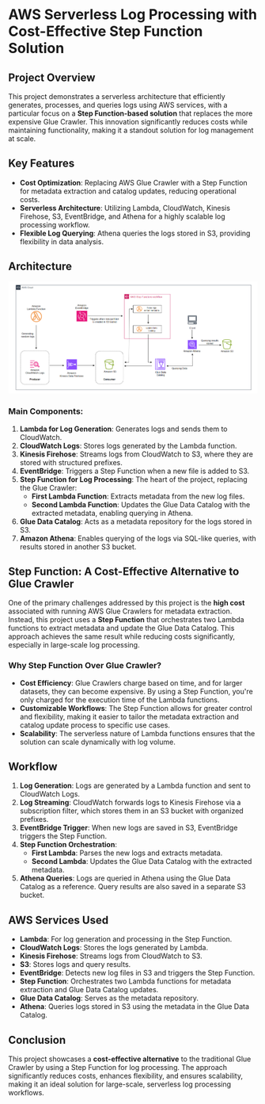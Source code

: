# AWS Serverless Log Processing with Cost-Effective Step Function Solution

## Project Overview
This project demonstrates a serverless architecture that efficiently generates, processes, and queries logs using AWS services, with a particular focus on a **Step Function-based solution** that replaces the more expensive Glue Crawler. This innovation significantly reduces costs while maintaining functionality, making it a standout solution for log management at scale.

## Key Features
- **Cost Optimization**: Replacing AWS Glue Crawler with a Step Function for metadata extraction and catalog updates, reducing operational costs.
- **Serverless Architecture**: Utilizing Lambda, CloudWatch, Kinesis Firehose, S3, EventBridge, and Athena for a highly scalable log processing workflow.
- **Flexible Log Querying**: Athena queries the logs stored in S3, providing flexibility in data analysis.

## Architecture
![Architecture Diagram](./architecture/architecture_diagram.PNG)

### Main Components:
1. **Lambda for Log Generation**: Generates logs and sends them to CloudWatch.
2. **CloudWatch Logs**: Stores logs generated by the Lambda function.
3. **Kinesis Firehose**: Streams logs from CloudWatch to S3, where they are stored with structured prefixes.
4. **EventBridge**: Triggers a Step Function when a new file is added to S3.
5. **Step Function for Log Processing**: The heart of the project, replacing the Glue Crawler:
   - **First Lambda Function**: Extracts metadata from the new log files.
   - **Second Lambda Function**: Updates the Glue Data Catalog with the extracted metadata, enabling querying in Athena.
6. **Glue Data Catalog**: Acts as a metadata repository for the logs stored in S3.
7. **Amazon Athena**: Enables querying of the logs via SQL-like queries, with results stored in another S3 bucket.

## Step Function: A Cost-Effective Alternative to Glue Crawler
One of the primary challenges addressed by this project is the **high cost** associated with running AWS Glue Crawlers for metadata extraction. Instead, this project uses a **Step Function** that orchestrates two Lambda functions to extract metadata and update the Glue Data Catalog. This approach achieves the same result while reducing costs significantly, especially in large-scale log processing.

### Why Step Function Over Glue Crawler?
- **Cost Efficiency**: Glue Crawlers charge based on time, and for larger datasets, they can become expensive. By using a Step Function, you're only charged for the execution time of the Lambda functions.
- **Customizable Workflows**: The Step Function allows for greater control and flexibility, making it easier to tailor the metadata extraction and catalog update process to specific use cases.
- **Scalability**: The serverless nature of Lambda functions ensures that the solution can scale dynamically with log volume.

## Workflow
1. **Log Generation**: Logs are generated by a Lambda function and sent to CloudWatch Logs.
2. **Log Streaming**: CloudWatch forwards logs to Kinesis Firehose via a subscription filter, which stores them in an S3 bucket with organized prefixes.
3. **EventBridge Trigger**: When new logs are saved in S3, EventBridge triggers the Step Function.
4. **Step Function Orchestration**:
   - **First Lambda**: Parses the new logs and extracts metadata.
   - **Second Lambda**: Updates the Glue Data Catalog with the extracted metadata.
5. **Athena Queries**: Logs are queried in Athena using the Glue Data Catalog as a reference. Query results are also saved in a separate S3 bucket.

## AWS Services Used
- **Lambda**: For log generation and processing in the Step Function.
- **CloudWatch Logs**: Stores the logs generated by Lambda.
- **Kinesis Firehose**: Streams logs from CloudWatch to S3.
- **S3**: Stores logs and query results.
- **EventBridge**: Detects new log files in S3 and triggers the Step Function.
- **Step Function**: Orchestrates two Lambda functions for metadata extraction and Glue Data Catalog updates.
- **Glue Data Catalog**: Serves as the metadata repository.
- **Athena**: Queries logs stored in S3 using the metadata in the Glue Data Catalog.

## Conclusion
This project showcases a **cost-effective alternative** to the traditional Glue Crawler by using a Step Function for log processing. The approach significantly reduces costs, enhances flexibility, and ensures scalability, making it an ideal solution for large-scale, serverless log processing workflows.
